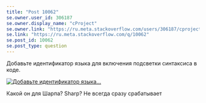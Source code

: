 ```yaml
---
title: "Post 10062"
se.owner.user_id: 306187
se.owner.display_name: "cProject"
se.owner.link: "https://ru.meta.stackoverflow.com/users/306187/cproject"
se.link: "https://ru.meta.stackoverflow.com/q/10062"
se.post_id: 10062
se.post_type: question
---
```

<p>Добавьте идентификатор языка для включения подсветки синтаксиса в коде.</p>

<p><a href="https://i.stack.imgur.com/j9zA5.jpg" rel="nofollow noreferrer"><img src="https://i.stack.imgur.com/j9zA5.jpg" alt="Добавьте идентификатор языка..."></a></p>

<p>Какой он для Шарпа? Sharp? Не всегда сразу срабатывает</p>

